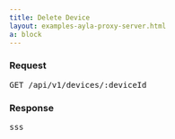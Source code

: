 ```yaml
---
title: Delete Device
layout: examples-ayla-proxy-server.html
a: block
---
```


### Request

<pre>
GET /api/v1/devices/:deviceId
</pre>

### Response

<pre>
sss
</pre>
